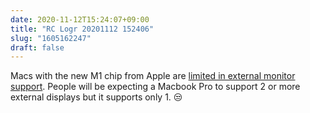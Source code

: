 ```yaml
---
date: 2020-11-12T15:24:07+09:00
title: "RC Logr 20201112 152406"
slug: "1605162247"
draft: false
---
```


Macs with the new M1 chip from Apple are [limited in external monitor support](https://appleinsider.com/articles/20/11/11/how-apple-silicon-on-a-m1-mac-changes-monitor-support-and-what-you-can-connect). People will be expecting a Macbook Pro to support 2 or more external displays but it supports only 1. 😒 
